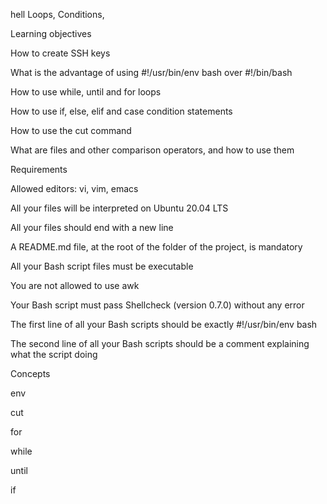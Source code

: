 hell Loops, Conditions,





Learning objectives

How to create SSH keys

What is the advantage of using #!/usr/bin/env bash over #!/bin/bash

How to use while, until and for loops

How to use if, else, elif and case condition statements

How to use the cut command

What are files and other comparison operators, and how to use them

Requirements

Allowed editors: vi, vim, emacs

All your files will be interpreted on Ubuntu 20.04 LTS

All your files should end with a new line

A README.md file, at the root of the folder of the project, is mandatory

All your Bash script files must be executable

You are not allowed to use awk

Your Bash script must pass Shellcheck (version 0.7.0) without any error

The first line of all your Bash scripts should be exactly #!/usr/bin/env bash

The second line of all your Bash scripts should be a comment explaining what the script doing

Concepts

env

cut

for

while

until

if
